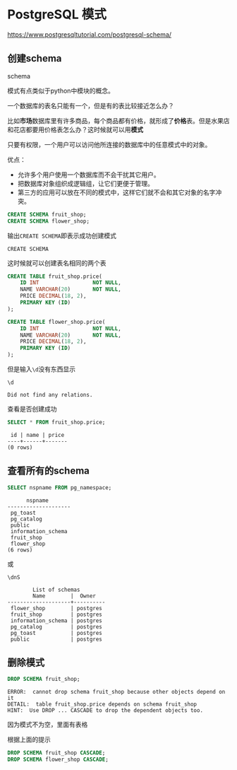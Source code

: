 # PostgreSQL 模式

https://www.postgresqltutorial.com/postgresql-schema/

## 创建schema

schema

模式有点类似于python中模块的概念。

一个数据库的表名只能有一个，但是有的表比较接近怎么办？

比如**市场**数据库里有许多商品，每个商品都有价格，就形成了**价格**表。但是水果店和花店都要用价格表怎么办？这时候就可以用**模式**

只要有权限，一个用户可以访问他所连接的数据库中的任意模式中的对象。

优点：

- 允许多个用户使用一个数据库而不会干扰其它用户。
- 把数据库对象组织成逻辑组，让它们更便于管理。
- 第三方的应用可以放在不同的模式中，这样它们就不会和其它对象的名字冲突。

```sql
CREATE SCHEMA fruit_shop;
CREATE SCHEMA flower_shop;
```

输出`CREATE SCHEMA`即表示成功创建模式

```
CREATE SCHEMA
```



这时候就可以创建表名相同的两个表

```sql
CREATE TABLE fruit_shop.price(
    ID INT                 NOT NULL,
    NAME VARCHAR(20)       NOT NULL,
    PRICE DECIMAL(18, 2),
    PRIMARY KEY (ID)
);

CREATE TABLE flower_shop.price(
    ID INT                 NOT NULL,
    NAME VARCHAR(20)       NOT NULL,
    PRICE DECIMAL(18, 2),
    PRIMARY KEY (ID)
);
```

但是输入`\d`没有东西显示

```
\d
```

```
Did not find any relations.
```

查看是否创建成功

```sql
SELECT * FROM fruit_shop.price;
```

```
 id | name | price 
----+------+-------
(0 rows)
```

## 查看所有的schema

```sql
SELECT nspname FROM pg_namespace; 
```

```
      nspname       
--------------------
 pg_toast
 pg_catalog
 public
 information_schema
 fruit_shop
 flower_shop
(6 rows)
```

或

```
\dnS
```

```
        List of schemas
        Name        |  Owner   
--------------------+----------
 flower_shop        | postgres
 fruit_shop         | postgres
 information_schema | postgres
 pg_catalog         | postgres
 pg_toast           | postgres
 public             | postgres
```

## 删除模式

```sql
DROP SCHEMA fruit_shop;
```

```
ERROR:  cannot drop schema fruit_shop because other objects depend on it
DETAIL:  table fruit_shop.price depends on schema fruit_shop
HINT:  Use DROP ... CASCADE to drop the dependent objects too.
```

因为模式不为空，里面有表格

根据上面的提示

```sql
DROP SCHEMA fruit_shop CASCADE;
DROP SCHEMA flower_shop CASCADE;
```



